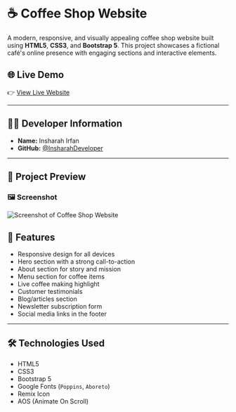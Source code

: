 # ☕ Coffee Shop Website

A modern, responsive, and visually appealing coffee shop website built using **HTML5**, **CSS3**, and **Bootstrap 5**. This project showcases a fictional café's online presence with engaging sections and interactive elements.

## 🌐 Live Demo

👉 [View Live Website](https://insharahdeveloper.github.io/Coffee-Shop-Website/)

---

## 🧑‍💻 Developer Information

- **Name:** Insharah Irfan  
- **GitHub:** [@InsharahDeveloper](https://github.com/InsharahDeveloper)

---

## 📸 Project Preview

### 🖼️ Screenshot

![Screenshot of Coffee Shop Website](![image](https://github.com/user-attachments/assets/2536c0c9-41be-448d-b38d-4da0e5fadd03)
)

## 🚀 Features

- Responsive design for all devices  
- Hero section with a strong call-to-action  
- About section for story and mission  
- Menu section for coffee items  
- Live coffee making highlight  
- Customer testimonials  
- Blog/articles section  
- Newsletter subscription form  
- Social media links in the footer  

---

## 🛠️ Technologies Used

- HTML5  
- CSS3  
- Bootstrap 5  
- Google Fonts (`Poppins`, `Aboreto`)  
- Remix Icon  
- AOS (Animate On Scroll)

